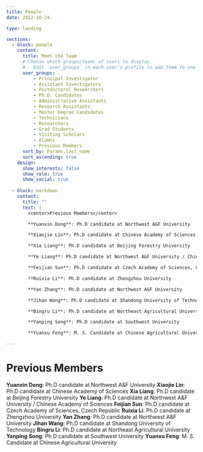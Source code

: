 ```yaml
---
title: People
date: 2022-10-24

type: landing

sections:
  - block: people
    content:
      title: Meet the Team
      # Choose which groups/teams of users to display.
      #   Edit `user_groups` in each user's profile to add them to one or more of these groups.
      user_groups:
          - Principal Investigator
          - Assistant Investigators
          - Postdoctoral Researchers
          - Ph.D. Candidates
          - Administrative Assistants
          - Research Assistants
          - Master Degree Candidates
          - Technicians
          - Researchers
          - Grad Students
          - Visiting Scholars
          - Alumni
          - Previous Members
      sort_by: Params.last_name
      sort_ascending: true
    design:
      show_interests: false
      show_role: true
      show_social: true
  
  - block: markdown
    content:
      title: ""
      text: |
        <center>Previous Members</center>

        **Yuanxin Dong**: Ph.D candidate at Northwest A&F University  

        **Xiaojie Lin**: Ph.D candidate at Chinese Academy of Sciences

        **Xia Liang**: Ph.D candidate at Beijing Forestry University

        **Ye Liang**: Ph.D candidate at Northwest A&F University / Chinese Academy of Sciences

        **Feijian Sun**: Ph.D candidate at Czech Academy of Sciences, Czech Republic

        **Ruixia Li**: Ph.D candidate at Zhengzhou University

        **Yan Zhang**: Ph.D candidate at Northwest A&F University

        **Jihan Wang**: Ph.D candidate at Shandong University of Technology

        **Bingru Li**: Ph.D candidate at Northeast Agricultural University

        **Yanping Song**: Ph.D candidate at Southwest University

        **Yuanxu Feng**: M. S. Candidate at Chinese Agricultural University

---
```


# Previous Members

**Yuanxin Dong**: Ph.D candidate at Northwest A&F University
**Xiaojie Lin**: Ph.D candidate at Chinese Academy of Sciences
**Xia Liang**: Ph.D candidate at Beijing Forestry University
**Ye Liang**: Ph.D candidate at Northwest A&F University / Chinese Academy of Sciences
**Feijian Sun**: Ph.D candidate at Czech Academy of Sciences, Czech Republic
**Ruixia Li**: Ph.D candidate at Zhengzhou University
**Yan Zhang**: Ph.D candidate at Northwest A&F University
**Jihan Wang**: Ph.D candidate at Shandong University of Technology
**Bingru Li**: Ph.D candidate at Northeast Agricultural University
**Yanping Song**: Ph.D candidate at Southwest University
**Yuanxu Feng**: M. S. Candidate at Chinese Agricultural University
